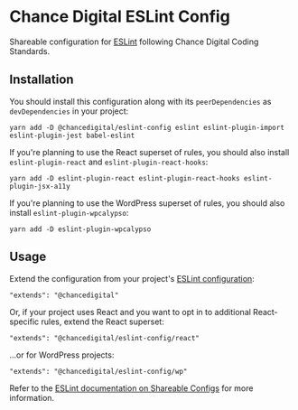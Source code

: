 # Chance Digital ESLint Config

Shareable configuration for [ESLint](http://eslint.org/) following Chance Digital Coding Standards.

## Installation

You should install this configuration along with its `peerDependencies` as `devDependencies` in your project:

```shell
yarn add -D @chancedigital/eslint-config eslint eslint-plugin-import eslint-plugin-jest babel-eslint
```

If you're planning to use the React superset of rules, you should also install `eslint-plugin-react` and `eslint-plugin-react-hooks`:

```
yarn add -D eslint-plugin-react eslint-plugin-react-hooks eslint-plugin-jsx-a11y
```

If you're planning to use the WordPress superset of rules, you should also install `eslint-plugin-wpcalypso`:

```
yarn add -D eslint-plugin-wpcalypso
```

## Usage

Extend the configuration from your project's [ESLint configuration](https://eslint.org/docs/user-guide/configuring):

```
"extends": "@chancedigital"
```

Or, if your project uses React and you want to opt in to additional React-specific rules, extend the React superset:

```
"extends": "@chancedigital/eslint-config/react"
```

...or for WordPress projects:

```
"extends": "@chancedigital/eslint-config/wp"
```

Refer to the [ESLint documentation on Shareable Configs](http://eslint.org/docs/developer-guide/shareable-configs) for more information.
